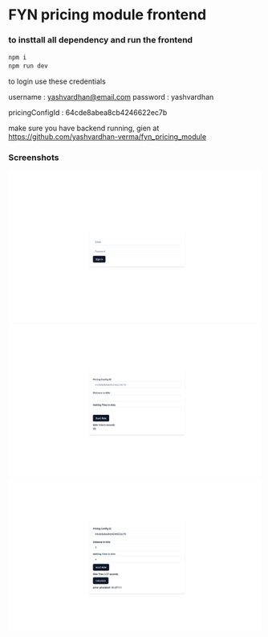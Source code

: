 # FYN pricing module frontend

### to insttall all dependency and run the frontend

```bash
npm i
npm run dev
```

to login use these credentials

username : yashvardhan@email.com
password : yashvardhan

pricingConfigId : 64cde8abea8cb4246622ec7b


make sure you have backend running, gien at https://github.com/yashvardhan-verma/fyn_pricing_module


### Screenshots
![Login](login.png "Login")
![calculate-1](calculate-1.png "calculate-1")
![calculate-2](calculate-2.png "calculate-2")
